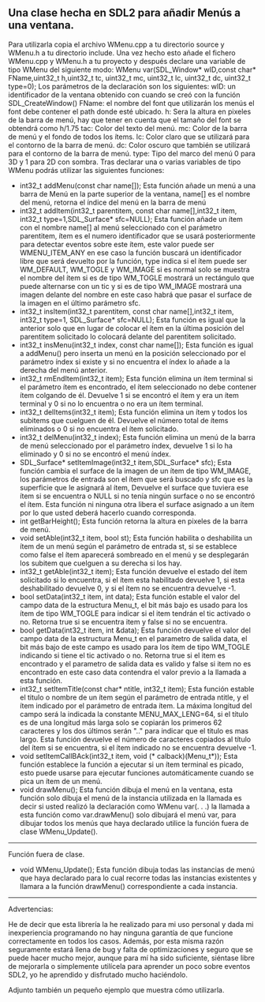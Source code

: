 Una clase hecha en SDL2 para añadir Menús a una ventana.
---------------------------------------------------------------------------------------------------
Para utilizarla copia el archivo WMenu.cpp a tu directorio source y WMenu.h a tu directorio include.
Una vez hecho esto añade el fichero WMenu.cpp y WMenu.h a tu proyecto y después declare una variable de tipo WMenu del siguiente modo:
WMenu var(SDL_Window* wID,const char* FName,uint32_t h,uint32_t tc, uint32_t mc, uint32_t lc, uint32_t dc, uint32_t type=0);
Los parámetros de la declaración son los siguientes:
	wID: un identificador de la ventana obtenido con cuando se creó con la función SDL_CreateWindow()
	FName: el nombre del font que utilizarán los menús el font debe contener el path donde esté ubicado.
	h: Sera la altura en pixeles de la barra de menú, hay que tener en cuenta que el tamaño del font se obtendrá como h/1.75
	tac: Color del texto del menú.
	mc: Color de la barra de menú y el fondo de todos los ítems.
	lc: Color claro que se utilizará para el contorno de la barra de menú.
	dc: Color oscuro que también se utilizará para el contorno de la barra de menú.
	type: Tipo del marco del menú 0 para 3D y 1 para 2D con sombra.
Tras declarar una o varias variables de tipo WMenu podrás utilizar las siguientes funciones:
  -	int32_t addMenu(const char name[]);
			Esta función añade un menú a una barra de Menú en la parte superior de la ventana, name[] es el nombre del menú, retorna el índice del menú en la barra de menú
  -	int32_t addItem(int32_t parentitem, const char name[],int32_t item, int32_t type=1,SDL_Surface* sfc=NULL);
			Esta función añade un ítem con el nombre name[] al menú seleccionado con el parámetro parentitem, ítem es el numero identificador que se usará posteriormente para detectar eventos sobre este ítem, este valor puede ser WMENU_ITEM_ANY en ese caso la función buscará un identificador libre que será devuelto por la función, type indica si el ítem puede ser WM_DEFAULT, WM_TOGLE y WM_IMAGE si es normal solo se muestra el nombre del ítem si es de tipo WM_TOGLE mostrará un rectángulo que puede alternarse con un tic y si es de tipo WM_IMAGE mostrará una imagen delante del nombre en este caso habrá que pasar el surface de la imagen en el último parámetro sfc.
  -	int32_t insItem(int32_t parentitem, const char name[],int32_t item, int32_t type=1, SDL_Surface* sfc=NULL);
			Esta función es igual que la anterior solo que en lugar de colocar el ítem en la última posición del parentitem solicitado lo colocará delante del parentitem solicitado.
  -	int32_t insMenu(int32_t index, const char name[]);
			Esta función es igual a addMenu() pero inserta un menú en la posición seleccionado por el parámetro índex si existe y si no encuentra el índex lo añade a la derecha del menú anterior.
  -	int32_t rmEndItem(int32_t item);
			Esta función elimina un ítem terminal si el parámetro ítem es encontrado, el ítem seleccionado no debe contener ítem colgando de él. Devuelve 1 si se encontró el ítem y era un ítem terminal y 0 si no lo encuentra o no era un ítem terminal.
  -	int32_t delItems(int32_t item);
			Esta función elimina un ítem y todos los subitems que cuelguen de él. Devuelve el número total de ítems eliminados o 0 si no encuentra el ítem solicitado.
  -	int32_t delMenu(int32_t index);
			Esta función elimina un menú de la barra de menú seleccionado por el parámetro índex, devuelve 1 si lo ha eliminado y 0 si no se encontró el menú índex.
  -	SDL_Surface* setItemImage(int32_t item,SDL_Surface* sfc);
			Esta función cambia el surface de la imagen de un ítem de tipo WM_IMAGE, los parámetros de entrada son el ítem que será buscado y sfc que es la superficie que le asignará al ítem, Devuelve el surface que tuviera ese ítem si se encuentra o NULL si no tenía ningún surface o no se encontró el ítem. Esta función ni ninguna otra libera el surface asignado a un ítem por lo que usted deberá hacerlo cuando corresponda.
  -	int getBarHeight();
			Esta función retorna la altura en pixeles de la barra de menú.
  -	void setAble(int32_t item, bool st);
			Esta función habilita o deshabilita un ítem de un menú según el parámetro de entrada st, si se establece como false el ítem aparecerá sombreado en el menú y se desplegarán los subitem que cuelguen a su derecha si los hay.
  -	int32_t getAble(int32_t item);
			Esta función devuelve el estado del ítem solicitado si lo encuentra, si el ítem esta habilitado devuelve 1, si esta deshabilitado devuelve 0, y si el ítem no se encuentra devuelve -1.
  -	bool setData(int32_t item, int data);
			Esta función estable el valor del campo data de la estructura Menu_t, el bit más bajo es usado para los ítem de tipo WM_TOGLE para indicar si el item tendrán el tic activado o no. Retorna true si se encuentra item y false si no se encuentra.
  -	bool getData(int32_t item, int &data);
			Esta función devuelve el valor del campo data de la estructura Menu_t en el parametro de salida data, el bit más bajo de este campo es usado para los ítem de tipo WM_TOGLE indicando si tiene el tic activado o no. Retorna true si el item es encontrado y el parametro de salida data es valido y false si item no es encontrado en este caso data contendra el valor previo a la llamada a esta función.
  -	int32_t setItemTitle(const char* ntitle, int32_t item);
			Esta función estable el titulo o nombre de un ítem según el parámetro de entrada ntitle, y el ítem indicado por el parámetro de entrada ítem. La máxima longitud del campo será la indicada la constante MENU_MAX_LENG=64, si el título es de una longitud más larga solo se copiarán los primeros 62 caracteres y los dos últimos serán ".." para indicar que el titulo es mas largo. Esta función devuelve el número de caracteres copiados al título del ítem si se encuentra, si el ítem indicado no se encuentra devuelve -1.
  -	void setItemCallBAck(int32_t item, void (* calback)(Menu_t*));
			Esta función establece la función a ejecutar si un ítem terminal es picado, esto puede usarse para ejecutar funciones automáticamente cuando se pica un ítem de un menú.
  -	void drawMenu();
			Esta función dibuja el menú en la ventana, esta función solo dibuja el menú de la instancia utilizada en la llamada es decir si usted realizó la declaración como WMenu var(. . .) la llamada a esta función como var.drawMenu() solo dibujará el menú var, para dibujar todos los menús que haya declarado utilice la función fuera de clase WMenu_Update().
---------------------------------------------------------------------------------------------------
Función fuera de clase.
  -	void WMenu_Update();
			Esta función dibuja todas las instancias de menú que haya declarado para lo cual recorre todas las instancias existentes y llamara a la función drawMenu() correspondiente a cada instancia.

---------------------------------------------------------------------------------------------------
Advertencias:

He de decir que esta librería la he realizado para mi uso personal y dada mi inexperiencia programando no hay ninguna garantía de que funcione correctamente en todos los casos.
 Además, por esta misma razón seguramente estará llena de bug y falta de optimizaciones y seguro que se puede hacer mucho mejor, aunque para mí ha sido suficiente, siéntase libre de mejorarla o simplemente utilícela para aprender un poco sobre eventos SDL2, yo he aprendido y disfrutado mucho haciéndolo.
 
 Adjunto también un pequeño ejemplo que muestra cómo utilizarla.
